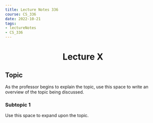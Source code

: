 ```yaml
---
title: Lecture Notes 336
course: CS_336
date: 2022-10-21
tags: 
- lectureNotes
- CS_336
---
```


<center><h1>Lecture X</h1></center>

## Topic
As the professor begins to explain the topic, use this space to write an overview of the topic being discussed.

### Subtopic 1
Use this space to expand upon the topic.

